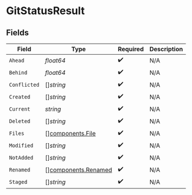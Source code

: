 # GitStatusResult


## Fields

| Field                                                      | Type                                                       | Required                                                   | Description                                                |
| ---------------------------------------------------------- | ---------------------------------------------------------- | ---------------------------------------------------------- | ---------------------------------------------------------- |
| `Ahead`                                                    | *float64*                                                  | :heavy_check_mark:                                         | N/A                                                        |
| `Behind`                                                   | *float64*                                                  | :heavy_check_mark:                                         | N/A                                                        |
| `Conflicted`                                               | []*string*                                                 | :heavy_check_mark:                                         | N/A                                                        |
| `Created`                                                  | []*string*                                                 | :heavy_check_mark:                                         | N/A                                                        |
| `Current`                                                  | *string*                                                   | :heavy_check_mark:                                         | N/A                                                        |
| `Deleted`                                                  | []*string*                                                 | :heavy_check_mark:                                         | N/A                                                        |
| `Files`                                                    | [][components.File](../../models/components/file.md)       | :heavy_check_mark:                                         | N/A                                                        |
| `Modified`                                                 | []*string*                                                 | :heavy_check_mark:                                         | N/A                                                        |
| `NotAdded`                                                 | []*string*                                                 | :heavy_check_mark:                                         | N/A                                                        |
| `Renamed`                                                  | [][components.Renamed](../../models/components/renamed.md) | :heavy_check_mark:                                         | N/A                                                        |
| `Staged`                                                   | []*string*                                                 | :heavy_check_mark:                                         | N/A                                                        |